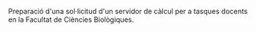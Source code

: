 Preparació d'una sol·licitud d'un servidor de càlcul per a tasques docents en la Facultat
de Ciències Biològiques.
